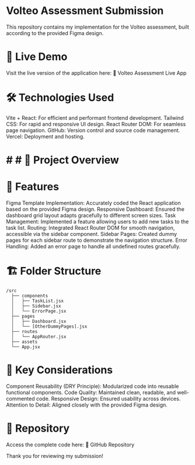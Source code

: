 # Volteo Assessment Submission
This repository contains my implementation for the Volteo assessment, built according to the provided Figma design.

# 🚀 Live Demo
Visit the live version of the application here:
🔗 Volteo Assessment Live App

# 🛠 Technologies Used
Vite + React: For efficient and performant frontend development.
Tailwind CSS: For rapid and responsive UI design.
React Router DOM: For seamless page navigation.
GitHub: Version control and source code management.
Vercel: Deployment and hosting.

# # # 📂 Project Overview

# 📌 Features
Figma Template Implementation: Accurately coded the React application based on the provided Figma design.
Responsive Dashboard: Ensured the dashboard grid layout adapts gracefully to different screen sizes.
Task Management: Implemented a feature allowing users to add new tasks to the task list.
Routing: Integrated React Router DOM for smooth navigation, accessible via the sidebar component.
Sidebar Pages: Created dummy pages for each sidebar route to demonstrate the navigation structure.
Error Handling: Added an error page to handle all undefined routes gracefully.

# 🏗 Folder Structure
```
/src
  ├── components
  │   ├── TaskList.jsx
  │   ├── Sidebar.jsx
  │   └── ErrorPage.jsx
  ├── pages
  │   ├── Dashboard.jsx
  │   └── [OtherDummyPages].jsx
  ├── routes
  │   └── AppRouter.jsx
  ├── assets
  └── App.jsx
```
# 🔄 Key Considerations
Component Reusability (DRY Principle): Modularized code into reusable functional components.
Code Quality: Maintained clean, readable, and well-commented code.
Responsive Design: Ensured usability across devices.
Attention to Detail: Aligned closely with the provided Figma design.
# 📌 Repository
Access the complete code here:
🔗 GitHub Repository

Thank you for reviewing my submission!
